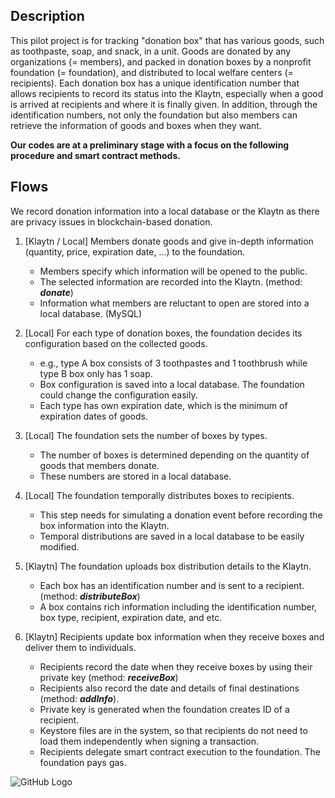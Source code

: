## Description

This pilot project is for tracking "donation box" that has various goods, such as toothpaste, soap, and snack, in a unit. Goods are donated by any organizations (= members), and packed in donation boxes by a nonprofit foundation (= foundation), and distributed to local welfare centers (= recipients). Each donation box has a unique identification number that allows recipients to record its status into the Klaytn, especially when a good is arrived at recipients and where it is finally given. In addition, through the identification numbers, not only the foundation but also members can retrieve the information of goods and boxes when they want. 

**Our codes are at a preliminary stage with a focus on the following procedure and smart contract methods.**

## Flows

We record donation information into a local database or the Klaytn as there are privacy issues in blockchain-based donation.

1. [Klaytn / Local] Members donate goods and give in-depth information (quantity, price, expiration date, ...) to the foundation.
    - Members specify which information will be opened to the public.
    - The selected information are recorded into the Klaytn. (method: __*donate*__)
    - Information what members are reluctant to open are stored into a local database. (MySQL)
    
2. [Local] For each type of donation boxes, the foundation decides its configuration based on the collected goods.
    - e.g., type A box consists of 3 toothpastes and 1 toothbrush while type B box only has 1 soap. 
    - Box configuration is saved into a local database. The foundation could change the configuration easily. 
    - Each type has own expiration date, which is the minimum of expiration dates of goods. 
    
3. [Local] The foundation sets the number of boxes by types.
    - The number of boxes is determined depending on the quantity of goods that members donate.
    - These numbers are stored in a local database. 
    
4. [Local] The foundation temporally distributes boxes to recipients.
    - This step needs for simulating a donation event before recording the box information into the Klaytn.
    - Temporal distributions are saved in a local database to be easily modified.
    
5. [Klaytn] The foundation uploads box distribution details to the Klaytn. 
    - Each box has an identification number and is sent to a recipient. (method: __*distributeBox*__)
    - A box contains rich information including the identification number, box type, recipient, expiration date, and etc.
    
6. [Klaytn] Recipients update box information when they receive boxes and deliver them to individuals.
    - Recipients record the date when they receive boxes by using their private key (method: __*receiveBox*__)
    - Recipients also record the date and details of final destinations (method: __*addInfo*__).
    - Private key is generated when the foundation creates ID of a recipient.
    - Keystore files are in the system, so that recipients do not need to load them independently when signing a transaction.
    - Recipients delegate smart contract execution to the foundation. The foundation pays gas. 
    
![GitHub Logo](/images/logo.png)
